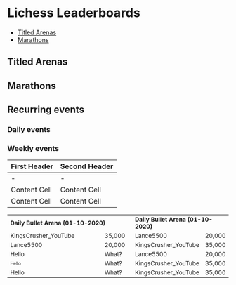 # Lichess Leaderboards

- [Titled Arenas](#titled-arenas)
- [Marathons](#marathons)

## Titled Arenas 


## Marathons


## Recurring events

### Daily events

### Weekly events

| First Header  | Second Header |
| - | - |
| - | - |
| Content Cell  | Content Cell  |
| Content Cell  | Content Cell  |


<table>
	<tr style="font-size; 16pt;">
            	<td colspan="2" style="font-size: 10pt;"><b>Daily Bullet Arena (01-10-2020)</b></td>
		<td colspan="2" style="font-size: 10pt;"><b>Daily Bullet Arena (01-10-2020)</b></td>
        </tr>
            <tr>
			    <td style = "width: 10%; font-size: 10pt;"> KingsCrusher_YouTube </td>
  				<td style = "width: 20%; font-size: 10pt;"> 35,000 </td>
			    <td style = "width: 80%; font-size: 10pt;"> Lance5500 </td>
  				<td style = "width: 20%; font-size: 10pt;"> 20,000 </td>
	    		<!--<td>Test</td>-->
    		</tr>
			<tr>
			    <td style = "width: 80%; font-size: 10pt;"> Lance5500 </td>
  				<td style = "width: 20%; font-size: 10pt;"> 20,000 </td>
			    <td style = "width: 10%; font-size: 10pt;"> KingsCrusher_YouTube </td>
  				<td style = "width: 20%; font-size: 10pt;"> 35,000 </td>
	    		<!--<td>Test</td>-->
    		</tr>
			<tr>
			    <td style = "width: 80%; font-size: 10pt;"> Hello </td>
  				<td style = "width: 20%; font-size: 10pt;"> What? </td>
			    <td style = "width: 80%; font-size: 10pt;"> Lance5500 </td>
  				<td style = "width: 20%; font-size: 10pt;"> 20,000 </td>
	    		<!--<td>Test</td>-->
    		</tr>
			<tr>
				<td style = "width: 80%; font-size: 10pt;"> <font size="-2">Hello</font> </td>
  				<td style = "width: 20%; font-size: 10pt;"> What? </td>
			    <td style = "width: 10%; font-size: 10pt;"> KingsCrusher_YouTube </td>
  				<td style = "width: 20%; font-size: 10pt;"> 35,000 </td>
	    		<!--<td>Test</td>-->
    		</tr>
			<tr>
			    <td style = "width: 80%; font-size: 10pt;"> Hello </td>
  				<td style = "width: 20%; font-size: 10pt;"> What? </td>
			    <td style = "width: 10%; font-size: 10pt;"> KingsCrusher_YouTube </td>
  				<td style = "width: 20%; font-size: 10pt;"> 35,000 </td>
	    		<!--<td>Test</td>-->
    		</tr>
		</table>
